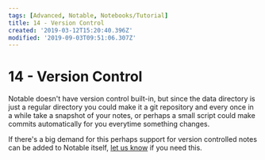 ```yaml
---
tags: [Advanced, Notable, Notebooks/Tutorial]
title: 14 - Version Control
created: '2019-03-12T15:20:40.396Z'
modified: '2019-09-03T09:51:06.307Z'
---
```


# 14 - Version Control

Notable doesn't have version control built-in, but since the data directory is just a regular directory you could make it a git repository and every once in a while take a snapshot of your notes, or perhaps a small script could make commits automatically for you everytime something changes.

If there's a big demand for this perhaps support for version controlled notes can be added to Notable itself, [let us know](https://github.com/notable/notable/issues) if you need this.
